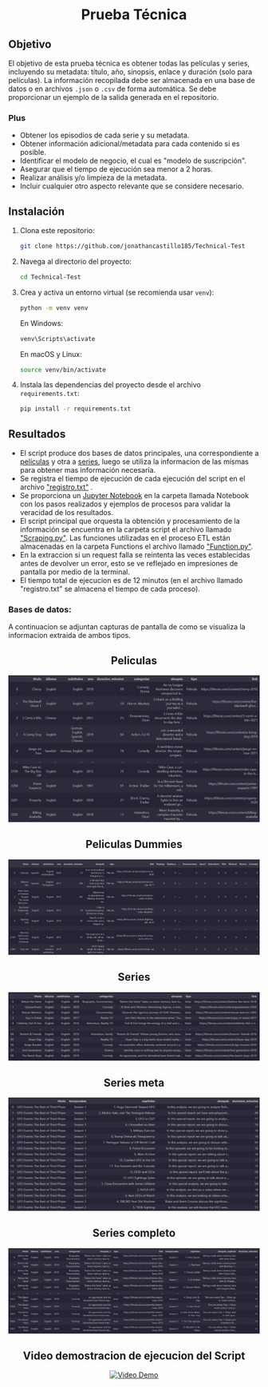<center><h1>Prueba Técnica</h1></center>

## Objetivo

El objetivo de esta prueba técnica es obtener todas las películas y series, incluyendo su metadata: título, año, sinopsis, enlace y duración (solo para películas). La información recopilada debe ser almacenada en una base de datos o en archivos `.json` o `.csv` de forma automática. Se debe proporcionar un ejemplo de la salida generada en el repositorio.

### Plus

- Obtener los episodios de cada serie y su metadata.
- Obtener información adicional/metadata para cada contenido si es posible.
- Identificar el modelo de negocio, el cual es "modelo de suscripción".
- Asegurar que el tiempo de ejecución sea menor a 2 horas.
- Realizar análisis y/o limpieza de la metadata.
- Incluir cualquier otro aspecto relevante que se considere necesario.

## Instalación

1. Clona este repositorio:

    ```bash
    git clone https://github.com/jonathancastillo185/Technical-Test
    ```

2. Navega al directorio del proyecto:

    ```bash
    cd Technical-Test
    ```

3. Crea y activa un entorno virtual (se recomienda usar `venv`):

    ```bash
    python -m venv venv
    ```

    En Windows:

    ```bash
    venv\Scripts\activate
    ```

    En macOS y Linux:

    ```bash
    source venv/bin/activate
    ```

4. Instala las dependencias del proyecto desde el archivo `requirements.txt`:

    ```bash
    pip install -r requirements.txt
    ```

## Resultados

- El script produce dos bases de datos principales, una correspondiente a [películas](/Bases_datos/Peliculas.csv) y otra a [series](/Bases_datos/Peliculas.csv), luego se utiliza la informacion de las mísmas para obtener mas información necesaría.
- Se registra el tiempo de ejecución de cada ejecución del script en el archivo ["registro.txt"](/registro.txt) .
- Se proporciona un [Jupyter Notebook](/Scraping.ipynb) en la carpeta llamada Notebook con los pasos realizados y ejemplos de procesos para validar la veracidad de los resultados.
- El script principal que orquesta la obtención y procesamiento de la información se encuentra en la carpeta script el archivo llamado ["Scraping.py"](/Script/Scraping.py). Las funciones utilizadas en el proceso ETL están almacenadas en la carpeta Functions el archivo llamado ["Function.py"](/Script/Functions/function.py).
- En la extraccion si un request falla se reintenta las veces establecidas antes de devolver un error, esto se ve reflejado en impresiones de pantalla por medio de la terminal.
- El tiempo total de ejecucion es de 12 minutos (en el archivo llamado "registro.txt" se almacena el tiempo de cada proceso).

### Bases de datos:

A continuacion se adjuntan capturas de pantalla de como se visualiza la informacion extraida de ambos tipos.

<center><h2>Peliculas</h2></center>
<center>
<img src="images\Peliculas.png" alt="Imagen de películas">
</center>

<center><h2>Peliculas Dummies</h2></center>
<center>
<img src="images\peliculas_dummies.png" alt="Imagen de películas">
</center>

<center><h2>Series</h2></center>
<center>
<img src="images\Series_1.png" alt="Imagen de películas">
</center>

<center><h2>Series meta</h2></center>
<center>
<img src="images\series_meta.png" alt="Imagen de películas">
</center>

<center><h2>Series completo</h2></center>
<center>
<img src="images\series_completo.png" alt="Imagen de películas">
</center>

<center><h2>Video demostracion de ejecucion del Script</h2></center>

<center>

[![Video Demo](https://img.youtube.com/vi/dj9wanx66lE/0.jpg)](https://www.youtube.com/watch?v=dj9wanx66lE)

</center>

